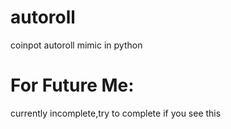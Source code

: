 # autoroll
coinpot autoroll mimic in python
# For Future Me:
currently incomplete,try to complete if you see this
